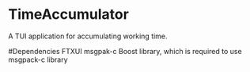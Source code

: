 # TimeAccumulator
A TUI application for accumulating working time.

#Dependencies
FTXUI
msgpak-c
Boost library, which is required to use msgpack-c library
